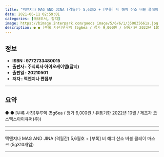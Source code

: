 ```yaml
---
title: "맥앤지나 MAG AND JINA (격월간) 5,6월호 + [부록] 비 해피 산소 버블 클레이 마스크 (5gX10개입)"
date: 2021-06-11 02:59:01
categories: [국내도서, 잡지]
image: https://bimage.interpark.com/goods_image/5/6/6/1/350835661s.jpg
description: ● ● [부록 사진]우루렉 (5g6ea / 정가 9,000원 / 유통기한 2022년 10월 / 제조자 코스맥스아이큐어(주))
---
```


## **정보**

- **ISBN : 9772733480015**
- **출판사 : 주식회사 아이오케이엠(잡지)**
- **출판일 : 20210501**
- **저자 : 맥앤지나 편집부**

------



## **요약**

●  ●  [부록 사진]우루렉 (5g6ea / 정가 9,000원 / 유통기한 2022년 10월 / 제조자  코스맥스아이큐어(주))

------



------


맥앤지나 MAG AND JINA (격월간) 5,6월호 + [부록] 비 해피 산소 버블 클레이 마스크 (5gX10개입) 

------


